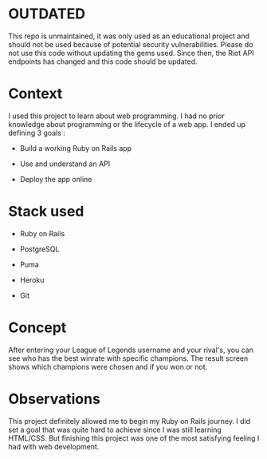# OUTDATED

This repo is unmaintained, it was only used as an educational project and should not be used because of potential security vulnerabilities.
Please do not use this code without updating the gems used.
Since then, the Riot API endpoints has changed and this code should be updated.

# Context

I used this project to learn about web programming. I had no prior knowledge about programming or the lifecycle of a web app.
I ended up defining 3 goals :

* Build a working Ruby on Rails app

* Use and understand an API

* Deploy the app online

# Stack used

* Ruby on Rails

* PostgreSQL

* Puma

* Heroku

* Git

# Concept

After entering your League of Legends username and your rival's, you can see who has the best winrate with specific champions. The result screen shows which champions were chosen and if you won or not.

# Observations

This project definitely allowed me to begin my Ruby on Rails journey. I did set a goal that was quite hard to achieve since I was still learning HTML/CSS. But finishing this project was one of the most satisfying feeling I had with web development.
